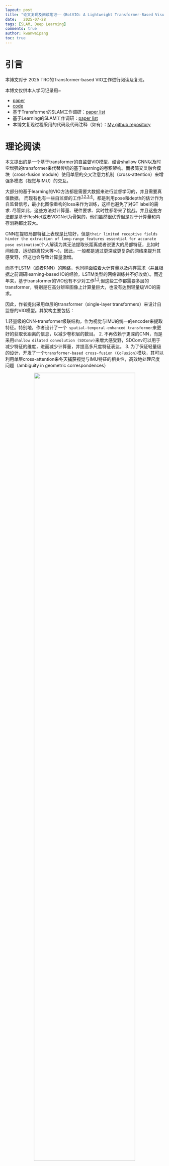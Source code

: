 ```yaml
---
layout: post
title: "论文复现及阅读笔记——《BotVIO: A Lightweight Transformer-Based Visual–Inertial Odometry for Robotics》"
date:   2025-07-28
tags: [SLAM, Deep Learning]
comments: true
author: kwanwaipang
toc: true
---
```



<!-- * 目录
{:toc} -->


<!-- !!!!!!!!!!!!!!!!!!!!!!!!!!!!!!!!!!!!!!!!!!!!!!!!!!!!!!!!!!!!!!!!!!!!!!!!!!!!!!!!!!!!!!!!!!!!!!!!!!!!!!!!!!!!!!!!!!!!!!!!!!! -->
# 引言

本博文对于 2025 TRO的Transformer-based VIO工作进行阅读及复现。

本博文仅供本人学习记录用~

* [paper](https://ieeexplore.ieee.org/abstract/document/11024235)
* [code](https://github.com/wenhuiwei-ustc/BotVIO)
* 基于Transformer的SLAM工作调研：[paper list](https://github.com/KwanWaiPang/Awesome-Transformer-based-SLAM)
* 基于Learning的SLAM工作调研：[paper list](https://github.com/KwanWaiPang/Awesome-Learning-based-VO-VIO)
* 本博文复现过程采用的代码及代码注释（如有）：[My github repository](https://github.com/R-C-Group/BotVIO)



# 理论阅读

本文提出的是一个基于transformer的自监督VIO模型，结合shallow CNN以及时空增强的transformer来代替传统的基于learning的卷积架构。而极简交叉融合模块（cross-fusion module）使用单层的交叉注意力机制（cross-attention）来增强多模态（视觉与IMU）的交互。

大部分的基于learning的VIO方法都是需要大数据来进行监督学习的，并且需要真值数据。
而现有也有一些自监督的工作<sup>[1](https://www.sciencedirect.com/science/article/pii/S0893608022000752),[2](https://github.com/KwanWaiPang/Awesome-Transformer-based-SLAM/blob/pdf/file/Attention_Guided_Unsupervised_learning_of_Monocular_Visual-inertial_Odometry.pdf),[3](https://ieeexplore.ieee.org/stamp/stamp.jsp?arnumber=8691513),[4](https://www.ijcai.org/proceedings/2020/0325.pdf)</sup>，都是利用pose和depth的估计作为自监督信号，最小化图像重构的loss来作为训练，这样也避免了对GT label的需求.
尽管如此，这些方法对计算量、硬件要求、实时性都带来了挑战。并且这些方法都是基于ResNet或者VGGNet为骨架的，他们虽然很优秀但是对于计算量和内存消耗都比较大。

CNN在提取局部特征上表现是比较好，但是`their limited receptive fields hinder the extraction of long-range features essential for accurate pose estimation`(个人解读为其无法提取长距离或者说更大的局部特征，比如时间维度、运动距离较大等～)，因此，一般都是通过更深或更复杂的网络来提升其感受野，但这也会导致计算量激增。

而基于LSTM（或者RNN）的网络，也同样面临着大计算量以及内存需求（并且根据之前调研learning-based IO的经验，LSTM类型的网络训练并不好收敛）。而近年来，基于transformer的VIO也有不少对工作<sup>[1](https://arxiv.org/pdf/2101.02143),[2](https://github.com/KwanWaiPang/Awesome-Transformer-based-SLAM/blob/pdf/file/Attention_Guided_Unsupervised_learning_of_Monocular_Visual-inertial_Odometry.pdf)</sup>,但这些工作都需要多层的transformer，特别是在高分辨率图像上计算量巨大，也没有达到轻量级VIO的需求。

因此，作者提出采用单层的transformer（single-layer transformers）来设计自监督的VIO模型。其架构主要包括：

1.轻量级的CNN-transformer级联结构，作为视觉与IMU的统一的encoder来提取特征。特别地，作者设计了一个` spatial–temporal-enhanced transformer`来更好的获取长距离的信息，以减少卷积层的数目。
2. 不再依赖于更深的CNN，而是采用`shallow dilated convolution (SDConv)`来增大感受野，SDConv可以用于减少特征的维度，进而减少计算量，并提高多尺度特征表达。
3. 为了保证轻量级的设计，开发了一个`transformer-based cross-fusion (CoFusion)`模块，其可以利用单层cross-attention来冬天捕获视觉与IMU特征的相关性，高效地处理尺度问题（ambiguity in geometric correspondences）


<div align="center">
  <img src="../images/WX20250729-110231@2x.png" width="80%" />
<figcaption>  
</figcaption>
</div>

框架由两部分组成：
1. 深度估计网络，从单目图像中估算深度图
2. 姿态估计网络，提取视觉与IMU特征，并估算ego-motion
采用`view reconstruction`的策略来训练模型的权重。而深度网络只是在自监督的训练过程需要，在推理阶段不需要。

## HybridCT Block
所谓的HybridCT直观理解为结合了CNN和Transformer的网络，其结构如图三所示。
`which cascades spatial–temporal-enhanced transformers with shallow CNNs to efficiently generate multiscale spatial features while minimizing computational overhead`

<div align="center">
  <img src="../images/WX20250730-165338@2x.png" width="80%" />
<figcaption>  
</figcaption>
</div>

主要分为SDConv Module和STFormer Module。
SDConv Module主要是用于扩展感受野以及降低encoder的复杂性的。而STFormer Module则是为了捕获long-range feature representations同时保持轻量级的设计。

## CoFusion Module

就是用于将视觉与IMU特征相结合的。其结构如下图所示。采用的是a single-layer cross-attention mechanism

<div align="center">
  <img src="../images/WX20250730-171743@2x.png" width="80%" />
<figcaption>  
</figcaption>
</div>

## Decoder Network
对于Depth Decoder，如上面Fig.2所示，Decoder只包含了upsampling module 与 the prediction head。

对于Pose Decoder，只是一个轻量级的卷积层

<div align="center">
  <img src="../images/WX20250730-172236@2x.png" width="80%" />
<figcaption>  
</figcaption>
</div>

## Loss Functions
由两部分组成：
1. Photometric Consistency Loss，直观理解就是像素点的重投影光度误差最小
2. Depth Smoothness Loss，这个从原理上更像是深度图的对比度最小化
   

<div align="center">
<table style="border: none; background-color: transparent;">
  <tr align="center">
    <td style="width: 50%; border: none; padding: 0.01; background-color: transparent; vertical-align: middle;">
      <img src="../images/WX20250730-172408@2x.png" width="100%" />
    </td>
    <td style="width: 50%; border: none; padding: 0.01; background-color: transparent; vertical-align: middle;">
      <img src="../images/WX20250730-172602@2x.png" width="100%" />
    </td>
  </tr>
</table>
<figcaption>
</figcaption>
</div>

试验结果是在EuRoC以及KITTI上验证的，但是似乎就是跟ORB-SLAM3、VINS-MONO还有其他不太知名的learning算法对比，没有跟DPVO等对比～
当然作者也采了实机数据，整体还是做了很多实验的～

作者在limitation也提到了：`it may still struggle in scenarios with significant variations in scene and motion patterns. Furthermore, variations in image resolution present a challenge to the generalization capability of learning-based VO/VIO methods`

# 代码复现

## 配置测试

```sh
git clone https://github.com/R-C-Group/BotVIO.git  --recursive

conda create -n botvio python=3.10
conda activate botvio

conda install pytorch torchvision torchaudio pytorch-cuda=12.1 -c pytorch -c nvidia
pip install timm==0.4.12
pip install matplotlib
pip install gdown
pip install scipy
pip install scikit-image
pip install einops
pip install opencv-python
```

Data Preparation:采用KITTI数据集(注意要留有空间)

```sh
cd data
source data_prep.sh 
```

然后下载预训练模型[link](https://drive.google.com/drive/folders/1D-CpdPKyOwRMFlU-sp0dhslvIBmx9oxf?usp=drive_link),并且放在`pretrain_models`路径下

~~~
cd ./pretrain_models
python download.py
~~~

计算pose的结果：

```sh
conda activate botvio

python ./evaluations/eval_odom.py #这句运行需要创建一个results文件，并且运行了没有任何结果输出～～～

# CUDA_VISIBLE_DEVICES=0 PYTHONPATH=/home/gwp/BotVIO/ python ./evaluations/evaluate_pose_vo.py --load_weights_folder=pretrain_models  --data_path=data
# Please modify '--data_path' in the options.py file to specify your dataset path. 
# Additionally, update the pose embedding data type to float16 in PositionalEncodingFourier function within the depth encoder.py file.  
# In addtion, comment out the fully connected (FC) layer in the pose_encoder.py.
# 注意vio中有一个额外的全链接层，如果运行vo的时候要注释

#需要先创建空的文件夹results
CUDA_VISIBLE_DEVICES=0 PYTHONPATH=/home/gwp/BotVIO/ python ./evaluations/evaluate_pose_vio.py --load_weights_folder=pretrain_models  --data_path=data --eval_data_path=data
# Please modify '--data_path' in the options.py file to specify your dataset path. Additionally, update the pose embedding data type to float16 in PositionalEncodingFourier function within the depth encoder.py file.
```

运行效果结果：

<div align="center">
  <img src="https://github.com/R-C-Group/BotVIO/raw/main/results/WX20250728-174730.png" width="100%" />
<figcaption>  
</figcaption>
</div>

整体而言只能测试序列9，序列10结果是nan，并且代码似乎有不少bug，无法运行，本人github push的版本是fixed的了～

